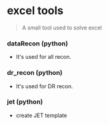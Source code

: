 # excel tools
> A small tool used to solve excel

### dataRecon (python)
* It's used for all recon.

### dr_recon (python)
* It's used for DR recon.

### jet (python)
* create JET template
